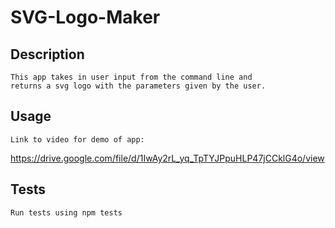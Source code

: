 # SVG-Logo-Maker
## Description
```
This app takes in user input from the command line and 
returns a svg logo with the parameters given by the user.
```


## Usage
```
Link to video for demo of app:
```
https://drive.google.com/file/d/1IwAy2rL_yq_TpTYJPpuHLP47jCCklG4o/view



## Tests
```
Run tests using npm tests
```